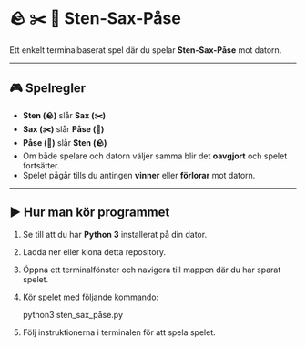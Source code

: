 # 🪨 ✂️ 📄 Sten-Sax-Påse

Ett enkelt terminalbaserat spel där du spelar **Sten-Sax-Påse** mot datorn.

---

## 🎮 Spelregler

- **Sten (🪨)** slår **Sax (✂️)**
- **Sax (✂️)** slår **Påse (📄)**
- **Påse (📄)** slår **Sten (🪨)**
- Om både spelare och datorn väljer samma blir det **oavgjort** och spelet fortsätter.
- Spelet pågår tills du antingen **vinner** eller **förlorar** mot datorn.

---

## ▶️ Hur man kör programmet

1. Se till att du har **Python 3** installerat på din dator.

2. Ladda ner eller klona detta repository.

3. Öppna ett terminalfönster och navigera till mappen där du har sparat spelet.

4. Kör spelet med följande kommando:

   python3 sten_sax_påse.py

5. Följ instruktionerna i terminalen för att spela spelet.
